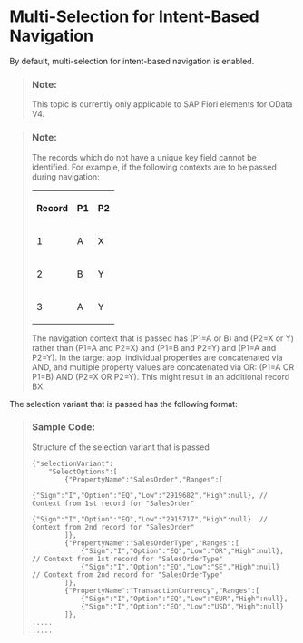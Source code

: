 <!-- loio640cabfd35c3469aacf31be28924d50d -->

# Multi-Selection for Intent-Based Navigation

By default, multi-selection for intent-based navigation is enabled.

> ### Note:  
> This topic is currently only applicable to SAP Fiori elements for OData V4.

> ### Note:  
> The records which do not have a unique key field cannot be identified. For example, if the following contexts are to be passed during navigation:
> 
> 
> <table>
> <tr>
> <th valign="top">
> 
> Record
> 
> 
> 
> </th>
> <th valign="top">
> 
> P1
> 
> 
> 
> </th>
> <th valign="top">
> 
> P2
> 
> 
> 
> </th>
> </tr>
> <tr>
> <td valign="top">
> 
> 1
> 
> 
> 
> </td>
> <td valign="top">
> 
> A
> 
> 
> 
> </td>
> <td valign="top">
> 
> X
> 
> 
> 
> </td>
> </tr>
> <tr>
> <td valign="top">
> 
> 2
> 
> 
> 
> </td>
> <td valign="top">
> 
> B
> 
> 
> 
> </td>
> <td valign="top">
> 
> Y
> 
> 
> 
> </td>
> </tr>
> <tr>
> <td valign="top">
> 
> 3
> 
> 
> 
> </td>
> <td valign="top">
> 
> A
> 
> 
> 
> </td>
> <td valign="top">
> 
> Y
> 
> 
> 
> </td>
> </tr>
> </table>
> 
> The navigation context that is passed has \(P1=A or B\) and \(P2=X or Y\) rather than \(P1=A and P2=X\) and \(P1=B and P2=Y\) and \(P1=A and P2=Y\). In the target app, individual properties are concatenated via AND, and multiple property values are concatenated via OR: \(P1=A OR P1=B\) AND \(P2=X OR P2=Y\). This might result in an additional record BX.

The selection variant that is passed has the following format:

> ### Sample Code:  
> Structure of the selection variant that is passed
> 
> ```
> {"selectionVariant":
>     "SelectOptions":[
>         {"PropertyName":"SalesOrder","Ranges":[
>             {"Sign":"I","Option":"EQ","Low":"2919682","High":null}, // Context from 1st record for "SalesOrder"
>             {"Sign":"I","Option":"EQ","Low":"2915717","High":null}  // Context from 2nd record for "SalesOrder"
>         ]},
>         {"PropertyName":"SalesOrderType","Ranges":[
>             {"Sign":"I","Option":"EQ","Low":"OR","High":null}, // Context from 1st record for "SalesOrderType"
>             {"Sign":"I","Option":"EQ","Low":"SE","High":null}  // Context from 2nd record for "SalesOrderType"
>         ]},
>         {"PropertyName":"TransactionCurrency","Ranges":[
>             {"Sign":"I","Option":"EQ","Low":"EUR","High":null},
>             {"Sign":"I","Option":"EQ","Low":"USD","High":null}
>         ]},
> .....
> .....
> ```

